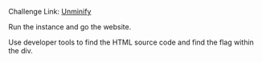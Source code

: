 Challenge Link: [Unminify](https://play.picoctf.org/practice/challenge/426)

Run the instance and go the website.

Use developer tools to find the HTML source code and find the flag within the div.
